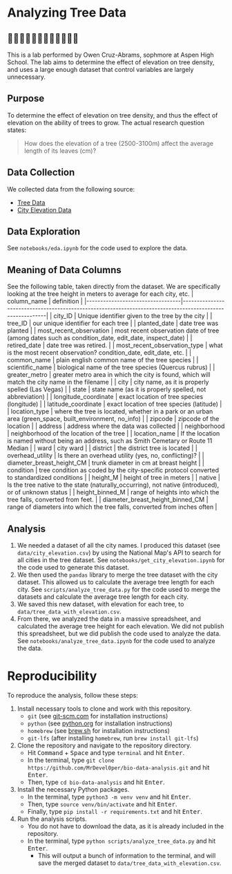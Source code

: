 # Analyzing Tree Data
## 🌳🌳🌳🌳🌳🌳🌳🌳🌳🌳🌳🌳
This is a lab performed by Owen Cruz-Abrams, sophmore at Aspen High School. The lab aims to determine the effect of elevation on tree density, and uses a large enough dataset that control variables are largely unnecessary.
## Purpose
To determine the effect of elevation on tree density, and thus the effect of elevation on the ability of trees to grow.
The actual research question states:
> How does the elevation of a tree (2500-3100m) affect the average length of its leaves (cm)?

## Data Collection
We collected data from the following source:
- [Tree Data](https://doi.org/10.5061/dryad.2jm63xsrf)
- [City Elevation Data](https://edits.nationalmap.gov/apps/gaz-domestic/public/search/names)
## Data Exploration
See `notebooks/eda.ipynb` for the code used to explore the data.
## Meaning of Data Columns
See the following table, taken directly from the dataset. We are specifically looking at the tree height in meters to average for each city, etc.
| column_name                      | definition                                                                                                |
|----------------------------------|-----------------------------------------------------------------------------------------------------------|
| city_ID                          | Unique identifier given to the tree by the city                                                           |
| tree_ID                          | our unique identifier for each tree                                                                       |
| planted_date                     | date tree was planted                                                                                     |
| most_recent_observation          | most recent observation date of tree (among dates such as condition_date, edit_date, inspect_date)        |
| retired_date                     | date tree was retired.                                                                                    |
| most_recent_observation_type     | what is the most recent observation? condition_date, edit_date, etc.                                      |
| common_name                      | plain english common name of the tree species                                                             |
| scientific_name                  | biological name of the tree species (Quercus rubrus)                                                      |
| greater_metro                    | greater metro area in which the city is found, which will match the city name in the filename             |
| city                             | city name, as it is properly spelled (Las Vegas)                                                          |
| state                            | state name (as it is properly spelled, not abbreviation)                                                  |
| longitude_coordinate             | exact location of tree species (longitude)                                                                |
| latitude_coordinate              | exact location of tree species (latitude)                                                                 |
| location_type                    | where the tree is located, whether in a park or an urban area (green_space, built_environment, no_info)   |
| zipcode                          | zipcode of the location                                                                                   |
| address                          | address where the data was collected                                                                      |
| neighborhood                     | neighborhood of the location of the tree                                                                  |
| location_name                    | If the location is named without being an address, such as Smith Cemetary or Route 11 Median              |
| ward                             | city ward                                                                                                 |
| district                         | the district tree is located                                                                              |
| overhead_utility                 | Is there an overhead utility (yes, no, conflicting)?                                                      |
| diameter_breast_height_CM        | trunk diameter in cm at breast height                                                                     |
| condition                        | tree condition as coded by the city-specific protocol converted to standardized conditions                |
| height_M                         | height of tree in meters                                                                                  |
| native                           | Is the tree native to the state (naturally_occurring), not native (introduced), or of unknown status      |
| height_binned_M                  | range of heights into which the tree falls, converted from feet.                                          |
| diameter_breast_height_binned_CM | range of diameters into which the tree falls, converted from inches often                                  |
## Analysis
1. We needed a dataset of all the city names. I produced this dataset (see `data/city_elevation.csv`) by using the National Map's API to search for all cities in the tree dataset. See `notebooks/get_city_elevation.ipynb` for the code used to generate this dataset.
2. We then used the `pandas` library to merge the tree dataset with the city dataset. This allowed us to calculate the average tree length for each city. See `scripts/analyze_tree_data.py` for the code used to merge the datasets and calculate the average tree length for each city.
3. We saved this new dataset, with elevation for each tree, to `data/tree_data_with_elevation.csv`.
4. From there, we analyzed the data in a massive spreadsheet, and calculated the average tree height for each elevation. We did not publish this spreadsheet, but we did publish the code used to analyze the data. See `notebooks/analyze_tree_data.ipynb` for the code used to analyze the data.
# Reproducibility
To reproduce the analysis, follow these steps:
1. Install necessary tools to clone and work with this repository.
    - `git` (see [git-scm.com](https://git-scm.com) for installation instructions)
    - `python` (see [python.org](https://www.python.org) for installation instructions)
    - `homebrew` (see [brew.sh](https://brew.sh) for installation instructions)
    - `git-lfs` (after installing `homebrew`, run `brew install git-lfs`)
2. Clone the repository and navigate to the repository directory.
    - Hit <kbd>Command</kbd> + <kbd>Space</kbd> and type `terminal` and hit <kbd>Enter</kbd>.
    - In the terminal, type `git clone https://github.com/MrDevel0per/bio-data-analysis.git` and hit <kbd>Enter</kbd>.
    - Then, type `cd bio-data-analysis` and hit <kbd>Enter</kbd>.
3. Install the necessary Python packages.
    - In the terminal, type `python3 -m venv venv` and hit <kbd>Enter</kbd>.
    - Then, type `source venv/bin/activate` and hit <kbd>Enter</kbd>.
    - Finally, type `pip install -r requirements.txt` and hit <kbd>Enter</kbd>.
4. Run the analysis scripts.
    - You do not have to download the data, as it is already included in the repository.
    - In the terminal, type `python scripts/analyze_tree_data.py` and hit <kbd>Enter</kbd>.
        - This will output a bunch of information to the terminal, and will save the merged dataset to `data/tree_data_with_elevation.csv`.